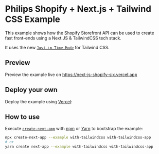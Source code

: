 # Philips Shopify + Next.js + Tailwind CSS Example

This example shows how the Shopify Storefront API can be used to create fast front-ends using a
Next.JS & TailwindCSS tech stack.

It uses the new [`Just-in-Time Mode`](https://tailwindcss.com/docs/just-in-time-mode) for Tailwind CSS.

## Preview

Preview the example live on https://next-js-shopify-six.vercel.app


## Deploy your own

Deploy the example using [Vercel](https://vercel.com?utm_source=github&utm_medium=readme&utm_campaign=next-example):


## How to use

Execute [`create-next-app`](https://github.com/vercel/next.js/tree/canary/packages/create-next-app) with [npm](https://docs.npmjs.com/cli/init) or [Yarn](https://yarnpkg.com/lang/en/docs/cli/create/) to bootstrap the example:

```bash
npx create-next-app --example with-tailwindcss with-tailwindcss-app
# or
yarn create next-app --example with-tailwindcss with-tailwindcss-app
```

